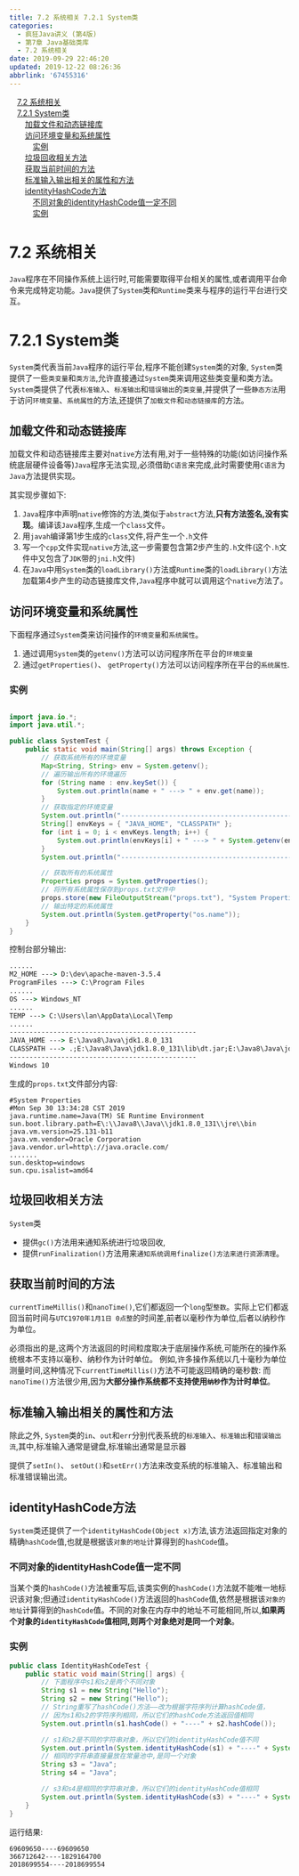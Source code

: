 ```yaml
---
title: 7.2 系统相关 7.2.1 System类
categories: 
  - 疯狂Java讲义 (第4版)
  - 第7章 Java基础类库
  - 7.2 系统相关
date: 2019-09-29 22:46:20
updated: 2019-12-22 08:26:36
abbrlink: '67455316'
---
```

<div id='my_toc'><a href="/JavaReadingNotes/67455316/#7-2-系统相关" class="header_1">7.2 系统相关</a><br><a href="/JavaReadingNotes/67455316/#7-2-1-System类" class="header_1">7.2.1 System类</a><br><a href="/JavaReadingNotes/67455316/#加载文件和动态链接库" class="header_2">加载文件和动态链接库</a><br><a href="/JavaReadingNotes/67455316/#访问环境变量和系统属性" class="header_2">访问环境变量和系统属性</a><br><a href="/JavaReadingNotes/67455316/#实例" class="header_3">实例</a><br><a href="/JavaReadingNotes/67455316/#垃圾回收相关方法" class="header_2">垃圾回收相关方法</a><br><a href="/JavaReadingNotes/67455316/#获取当前时间的方法" class="header_2">获取当前时间的方法</a><br><a href="/JavaReadingNotes/67455316/#标准输入输出相关的属性和方法" class="header_2">标准输入输出相关的属性和方法</a><br><a href="/JavaReadingNotes/67455316/#identityHashCode方法" class="header_2">identityHashCode方法</a><br><a href="/JavaReadingNotes/67455316/#不同对象的identityHashCode值一定不同" class="header_3">不同对象的identityHashCode值一定不同</a><br><a href="/JavaReadingNotes/67455316/#实例" class="header_3">实例</a><br></div>
<style>.header_1{margin-left: 1em;}.header_2{margin-left: 2em;}.header_3{margin-left: 3em;}.header_4{margin-left: 4em;}.header_5{margin-left: 5em;}.header_6{margin-left: 6em;}</style>
<!--more-->
<script>if (navigator.platform.search('arm')==-1){document.getElementById('my_toc').style.display = 'none';}var e,p = document.getElementsByTagName('p');while (p.length>0) {e = p[0];e.parentElement.removeChild(e);}</script>

<!--end-->
<!--SSTStart-->
# 7.2 系统相关 #
`Java`程序在不同操作系统上运行时,可能需要取得平台相关的属性,或者调用平台命令来完成特定功能。`Java`提供了`System`类和`Runtime`类来与程序的运行平台进行交互。
# 7.2.1 System类 #
`System`类代表当前`Java`程序的运行平台,程序不能创建`System`类的对象, `System`类提供了一些`类变量`和`类方法`,允许直接通过`System`类来调用这些类变量和类方法。
`System`类提供了代表`标准输入`、`标准输出`和`错误输出`的`类变量`,并提供了一些`静态方法`用于访问`环境变量`、`系统属性`的方法,还提供了`加载文件`和`动态链接库`的方法。
## 加载文件和动态链接库 ##
加载文件和动态链接库主要对`native`方法有用,对于一些特殊的功能(如访问操作系统底层硬件设备等)`Java`程序无法实现,必须借助`C语言`来完成,此时需要使用`C语言`为`Java`方法提供实现。
<!--replace:javah=java H&jni=J N I&getenv=get E N V-->
其实现步骤如下:
1. `Java`程序中声明`native`修饰的方法,类似于`abstract`方法,**只有方法签名,没有实现**。编译该`Java`程序,生成一个`class`文件。
2. 用`javah`编译第1步生成的`class`文件,将产生一个`.h`文件
3. 写一个`cpp`文件实现`native`方法,这一步需要包含第2步产生的`.h`文件(这个`.h`文件中又包含了`JDK`带的`jni.h`文件)
4. 在`Java`中用`System`类的`loadLibrary()`方法或`Runtime`类的`loadLibrary()`方法加载第4步产生的动态链接库文件,`Java`程序中就可以调用这个`native`方法了。

## 访问环境变量和系统属性 ##
下面程序通过`System`类来访问操作的`环境变量`和`系统属性`。
1. 通过调用`System`类的`getenv()`方法可以访问程序所在平台的`环境变量`
2. 通过`getProperties()`、 `getProperty()`方法可以访问程序所在平台的`系统属性`.
<!--SSTStop-->

### 实例 ###
```java

import java.io.*;
import java.util.*;

public class SystemTest {
    public static void main(String[] args) throws Exception {
        // 获取系统所有的环境变量
        Map<String, String> env = System.getenv();
        // 遍历输出所有的环境遍历
        for (String name : env.keySet()) {
            System.out.println(name + " ---> " + env.get(name));
        }
        // 获取指定的环境变量
        System.out.println("-----------------------------------------------");
        String[] envKeys = { "JAVA_HOME", "CLASSPATH" };
        for (int i = 0; i < envKeys.length; i++) {
            System.out.println(envKeys[i] + " ---> " + System.getenv(envKeys[i]));
        }
        System.out.println("-----------------------------------------------");

        // 获取所有的系统属性
        Properties props = System.getProperties();
        // 将所有系统属性保存到props.txt文件中
        props.store(new FileOutputStream("props.txt"), "System Properties");
        // 输出特定的系统属性
        System.out.println(System.getProperty("os.name"));
    }
}
```
控制台部分输出:
```cmd
......
M2_HOME ---> D:\dev\apache-maven-3.5.4
ProgramFiles ---> C:\Program Files
......
OS ---> Windows_NT
......
TEMP ---> C:\Users\lan\AppData\Local\Temp
......
-----------------------------------------------
JAVA_HOME ---> E:\Java8\Java\jdk1.8.0_131
CLASSPATH ---> .;E:\Java8\Java\jdk1.8.0_131\lib\dt.jar;E:\Java8\Java\jdk1.8.0_131\lib\toos.jar;E:\dev2\AspectJ1.9.4\lib\aspectjrt.jar;E:\dev2\junit\junit-4.12.jar;
-----------------------------------------------
Windows 10
```
生成的`props.txt`文件部分内容:
```
#System Properties
#Mon Sep 30 13:34:28 CST 2019
java.runtime.name=Java(TM) SE Runtime Environment
sun.boot.library.path=E\:\\Java8\\Java\\jdk1.8.0_131\\jre\\bin
java.vm.version=25.131-b11
java.vm.vendor=Oracle Corporation
java.vendor.url=http\://java.oracle.com/
.......
sun.desktop=windows
sun.cpu.isalist=amd64

```
<!--SSTStart-->
## 垃圾回收相关方法 ##
`System`类
- 提供`gc()`方法用来通知系统进行垃圾回收,
- 提供`runFinalization()`方法用来`通知系统调用finalize()方法来进行资源清理`。

## 获取当前时间的方法 ##
`currentTimeMillis()`和`nanoTime()`,它们都返回一个`long`型`整数`。实际上它们都返回当前时间与`UTC1970年1月1日 0点整`的时间差,前者以毫秒作为单位,后者以纳秒作为单位。

必须指出的是,这两个方法返回的时间粒度取决于底层操作系统,可能所在的操作系统根本不支持以毫秒、纳秒作为计时单位。
例如,许多操作系统以几十毫秒为单位测量时间,这种情况下`currentTimeMillis()`方法不可能返回精确的毫秒数:
而`nanoTime()`方法很少用,因为**大部分操作系统都不支持使用`纳秒`作为计时单位**。

## 标准输入输出相关的属性和方法 ##
除此之外, `System`类的`in`、`out`和`err`分别代表系统的`标准输入`、`标准输出`和`错误输出流`,其中,标准输入通常是键盘,标准输出通常是显示器

提供了`setIn()`、 `setOut()`和`setErr()`方法来改变系统的标准输入、标准输出和标准错误输出流。
## identityHashCode方法 ##
`System`类还提供了一个`identityHashCode(Object x)`方法,该方法返回指定对象的精确`hashCode`值,也就是根据该`对象的地址`计算得到的`hashCode`值。
### 不同对象的identityHashCode值一定不同 ###
当某个类的`hashCode()`方法被重写后,该类实例的`hashCode()`方法就不能唯一地标识该对象;但通过`identityHashCode()`方法返回的`hashCode`值,依然是根据该`对象的地址`计算得到的`hashCode`值。不同的对象在内存中的地址不可能相同,所以,**如果两个对象的`identityHashCode`值相同,则两个对象绝对是同一个对象**。
<!--SSTStop-->
### 实例 ###
```java
public class IdentityHashCodeTest {
    public static void main(String[] args) {
        // 下面程序中s1和s2是两个不同对象
        String s1 = new String("Hello");
        String s2 = new String("Hello");
        // String重写了hashCode()方法——改为根据字符序列计算hashCode值，
        // 因为s1和s2的字符序列相同，所以它们的hashCode方法返回值相同
        System.out.println(s1.hashCode() + "----" + s2.hashCode());

        // s1和s2是不同的字符串对象，所以它们的identityHashCode值不同
        System.out.println(System.identityHashCode(s1) + "----" + System.identityHashCode(s2));
        // 相同的字符串直接量放在常量池中,是同一个对象
        String s3 = "Java";
        String s4 = "Java";

        // s3和s4是相同的字符串对象，所以它们的identityHashCode值相同
        System.out.println(System.identityHashCode(s3) + "----" + System.identityHashCode(s4));
    }
}
```
运行结果:
```
69609650----69609650
366712642----1829164700
2018699554----2018699554
```

